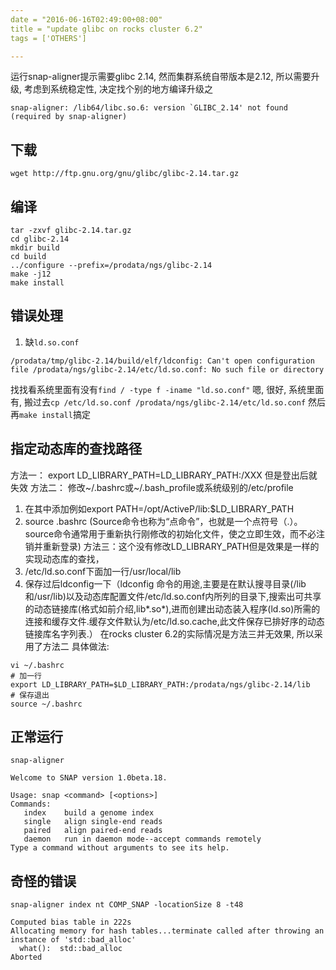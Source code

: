 ```yaml
---
date = "2016-06-16T02:49:00+08:00"
title = "update glibc on rocks cluster 6.2"
tags = ['OTHERS']

---
```


运行snap-aligner提示需要glibc 2.14, 然而集群系统自带版本是2.12, 所以需要升级, 考虑到系统稳定性, 决定找个别的地方编译升级之
```
snap-aligner: /lib64/libc.so.6: version `GLIBC_2.14' not found (required by snap-aligner)
```
## 下载
`wget http://ftp.gnu.org/gnu/glibc/glibc-2.14.tar.gz`
## 编译
```
tar -zxvf glibc-2.14.tar.gz
cd glibc-2.14
mkdir build
cd build
../configure --prefix=/prodata/ngs/glibc-2.14
make -j12
make install
```
## 错误处理
1. 缺`ld.so.conf`

```
/prodata/tmp/glibc-2.14/build/elf/ldconfig: Can't open configuration file /prodata/ngs/glibc-2.14/etc/ld.so.conf: No such file or directory
```
找找看系统里面有没有`find / -type f -iname "ld.so.conf"`
嗯, 很好, 系统里面有, 搬过去`cp /etc/ld.so.conf /prodata/ngs/glibc-2.14/etc/ld.so.conf`
然后再`make install`搞定

## 指定动态库的查找路径
方法一： export LD_LIBRARY_PATH=LD_LIBRARY_PATH:/XXX 但是登出后就失效
方法二： 修改~/.bashrc或~/.bash_profile或系统级别的/etc/profile
1. 在其中添加例如export PATH=/opt/ActiveP/lib:$LD_LIBRARY_PATH
2. source .bashrc  (Source命令也称为“点命令”，也就是一个点符号（.）。source命令通常用于重新执行刚修改的初始化文件，使之立即生效，而不必注销并重新登录)
方法三：这个没有修改LD_LIBRARY_PATH但是效果是一样的实现动态库的查找， 
1. /etc/ld.so.conf下面加一行/usr/local/lib
2. 保存过后ldconfig一下（ldconfig 命令的用途,主要是在默认搜寻目录(/lib和/usr/lib)以及动态库配置文件/etc/ld.so.conf内所列的目录下,搜索出可共享的动态链接库(格式如前介绍,lib*.so*),进而创建出动态装入程序(ld.so)所需的连接和缓存文件.缓存文件默认为/etc/ld.so.cache,此文件保存已排好序的动态链接库名字列表.）
在rocks cluster 6.2的实际情况是方法三并无效果, 所以采用了方法二
具体做法:
```
vi ~/.bashrc
# 加一行
export LD_LIBRARY_PATH=$LD_LIBRARY_PATH:/prodata/ngs/glibc-2.14/lib
# 保存退出
source ~/.bashrc
```
## 正常运行
`snap-aligner`
```
Welcome to SNAP version 1.0beta.18.

Usage: snap <command> [<options>]
Commands:
   index    build a genome index
   single   align single-end reads
   paired   align paired-end reads
   daemon   run in daemon mode--accept commands remotely
Type a command without arguments to see its help.
```
## 奇怪的错误
`snap-aligner index nt COMP_SNAP -locationSize 8 -t48`
```
Computed bias table in 222s
Allocating memory for hash tables...terminate called after throwing an instance of 'std::bad_alloc'
  what():  std::bad_alloc
Aborted
```